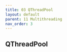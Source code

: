 ```yaml
---
title: 03 QThreadPool
layout: default
parent: 11 Multithreading
nav_order: 3
---
```


## QThreadPool
